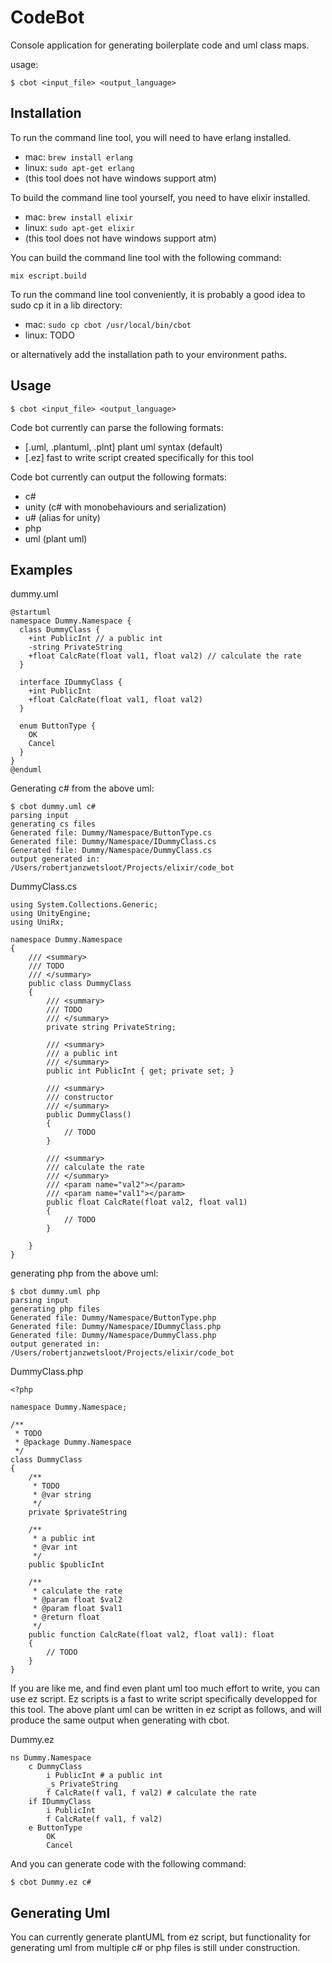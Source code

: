 # CodeBot

Console application for generating boilerplate code and uml class maps.

usage:

```
$ cbot <input_file> <output_language>
```

## Installation

To run the command line tool, you will need to have erlang installed.

- mac: ```brew install erlang```
- linux: ```sudo apt-get erlang```
- (this tool does not have windows support atm)

To build the command line tool yourself, you need to have elixir installed.

- mac: ```brew install elixir```
- linux: ```sudo apt-get elixir```
- (this tool does not have windows support atm)

You can build the command line tool with the following command:

```
mix escript.build
```

To run the command line tool conveniently, it is probably a good idea to sudo cp it in a lib directory:

- mac: ```sudo cp cbot /usr/local/bin/cbot```
- linux: TODO

or alternatively add the installation path to your environment paths.

## Usage

```
$ cbot <input_file> <output_language>
```

Code bot currently can parse the following formats:

- [.uml, .plantuml, .plnt] plant uml syntax (default)
- [.ez] fast to write script created specifically for this tool

Code bot currently can output the following formats:

- c#
- unity (c# with monobehaviours and serialization)
- u# (alias for unity)
- php
- uml (plant uml)

## Examples

dummy.uml
```
@startuml
namespace Dummy.Namespace {
  class DummyClass {
    +int PublicInt // a public int
    -string PrivateString
    +float CalcRate(float val1, float val2) // calculate the rate
  }

  interface IDummyClass {
    +int PublicInt
    +float CalcRate(float val1, float val2)
  }

  enum ButtonType {
    OK
    Cancel
  }
}
@enduml
```

Generating c# from the above uml:

```
$ cbot dummy.uml c#
parsing input
generating cs files
Generated file: Dummy/Namespace/ButtonType.cs
Generated file: Dummy/Namespace/IDummyClass.cs
Generated file: Dummy/Namespace/DummyClass.cs
output generated in: /Users/robertjanzwetsloot/Projects/elixir/code_bot
```

DummyClass.cs

```
using System.Collections.Generic;
using UnityEngine;
using UniRx;

namespace Dummy.Namespace
{
    /// <summary>
    /// TODO
    /// </summary>
    public class DummyClass
    {
        /// <summary>
        /// TODO
        /// </summary>
        private string PrivateString;

        /// <summary>
        /// a public int
        /// </summary>
        public int PublicInt { get; private set; }

        /// <summary>
        /// constructor
        /// </summary>
        public DummyClass()
        {
            // TODO
        }

        /// <summary>
        /// calculate the rate
        /// </summary>
        /// <param name="val2"></param>
        /// <param name="val1"></param>
        public float CalcRate(float val2, float val1)
        {
            // TODO
        }

    }
}
```

generating php from the above uml:

```
$ cbot dummy.uml php
parsing input
generating php files
Generated file: Dummy/Namespace/ButtonType.php
Generated file: Dummy/Namespace/IDummyClass.php
Generated file: Dummy/Namespace/DummyClass.php
output generated in: /Users/robertjanzwetsloot/Projects/elixir/code_bot
```

DummyClass.php

```
<?php

namespace Dummy.Namespace;

/**
 * TODO
 * @package Dummy.Namespace
 */
class DummyClass
{
    /**
     * TODO
     * @var string
     */
    private $privateString

    /**
     * a public int
     * @var int
     */
    public $publicInt

    /**
     * calculate the rate
     * @param float $val2
     * @param float $val1
     * @return float
     */
    public function CalcRate(float val2, float val1): float
    {
        // TODO
    }
}
```

If you are like me, and find even plant uml too much effort to write, you can use ez script.
Ez scripts is a fast to write script specifically developped for this tool.
The above plant uml can be written in ez script as follows, and will produce the same output when generating with cbot.

Dummy.ez

```
ns Dummy.Namespace
	c DummyClass
		i PublicInt # a public int
		_s PrivateString
		f CalcRate(f val1, f val2) # calculate the rate
	if IDummyClass
		i PublicInt
		f CalcRate(f val1, f val2)
	e ButtonType
		OK
		Cancel
```

And you can generate code with the following command:

```
$ cbot Dummy.ez c#
```

## Generating Uml

You can currently generate plantUML from ez script, but functionality for generating uml from multiple c# or php files is still under construction.
